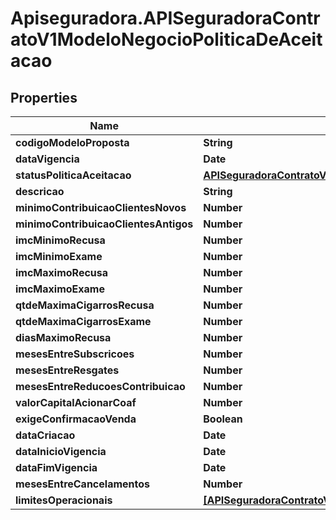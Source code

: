 # Apiseguradora.APISeguradoraContratoV1ModeloNegocioPoliticaDeAceitacao

## Properties
Name | Type | Description | Notes
------------ | ------------- | ------------- | -------------
**codigoModeloProposta** | **String** |  | [optional] 
**dataVigencia** | **Date** |  | [optional] 
**statusPoliticaAceitacao** | [**APISeguradoraContratoV1ModeloNegocioStatusPoliticaAceitacao**](APISeguradoraContratoV1ModeloNegocioStatusPoliticaAceitacao.md) |  | [optional] 
**descricao** | **String** |  | [optional] 
**minimoContribuicaoClientesNovos** | **Number** |  | [optional] 
**minimoContribuicaoClientesAntigos** | **Number** |  | [optional] 
**imcMinimoRecusa** | **Number** |  | [optional] 
**imcMinimoExame** | **Number** |  | [optional] 
**imcMaximoRecusa** | **Number** |  | [optional] 
**imcMaximoExame** | **Number** |  | [optional] 
**qtdeMaximaCigarrosRecusa** | **Number** |  | [optional] 
**qtdeMaximaCigarrosExame** | **Number** |  | [optional] 
**diasMaximoRecusa** | **Number** |  | [optional] 
**mesesEntreSubscricoes** | **Number** |  | [optional] 
**mesesEntreResgates** | **Number** |  | [optional] 
**mesesEntreReducoesContribuicao** | **Number** |  | [optional] 
**valorCapitalAcionarCoaf** | **Number** |  | [optional] 
**exigeConfirmacaoVenda** | **Boolean** |  | [optional] 
**dataCriacao** | **Date** |  | [optional] 
**dataInicioVigencia** | **Date** |  | [optional] 
**dataFimVigencia** | **Date** |  | [optional] 
**mesesEntreCancelamentos** | **Number** |  | [optional] 
**limitesOperacionais** | [**[APISeguradoraContratoV1ModeloNegocioLimiteOperacionalPorFaixa]**](APISeguradoraContratoV1ModeloNegocioLimiteOperacionalPorFaixa.md) |  | [optional] 


